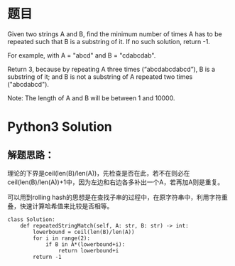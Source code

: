 # 题目
Given two strings A and B, find the minimum number of times A has to be repeated such that B is a substring of it. If no such solution, return -1.

For example, with A = "abcd" and B = "cdabcdab".

Return 3, because by repeating A three times (“abcdabcdabcd”), B is a substring of it; and B is not a substring of A repeated two times ("abcdabcd").

Note:
The length of A and B will be between 1 and 10000.

# Python3 Solution
## 解题思路：
理论的下界是ceil(len(B)/len(A))，先检查是否在此，若不在则必在ceil(len(B)/len(A))+1中，因为左边和右边各多补出一个A，若再加A则是重复。

可以用到rolling hash的思想是在查找子串的过程中，在原字符串中，利用字符重叠，快速计算哈希值来比较是否相等。

```
class Solution:
    def repeatedStringMatch(self, A: str, B: str) -> int:
        lowerbound = ceil(len(B)/len(A))
        for i in range(2):
            if B in A*(lowerbound+i):
                return lowerbound+i
        return -1
```
